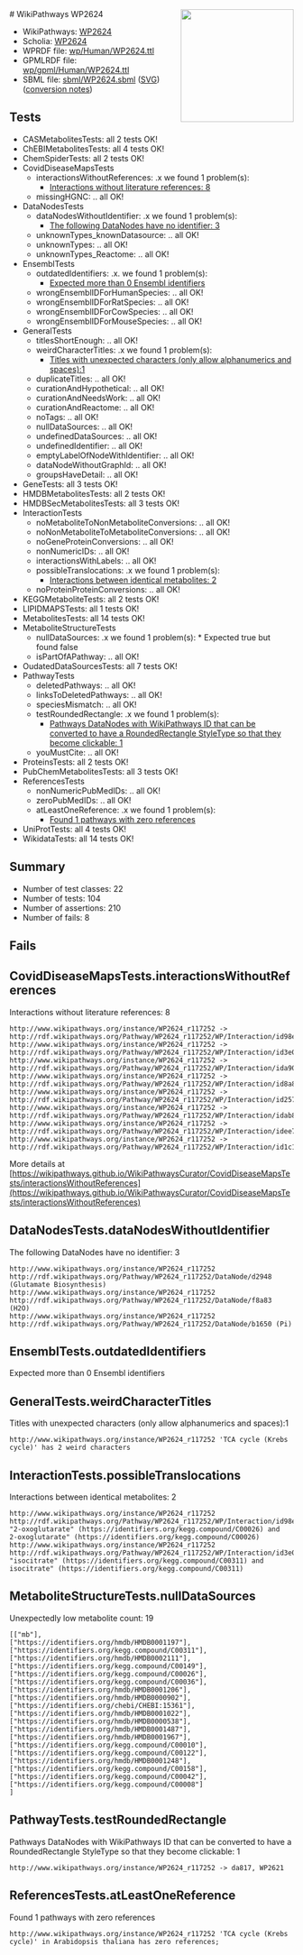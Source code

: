 <img style="float: right; width: 200px" src="../logo.png" />
# WikiPathways WP2624

* WikiPathways: [WP2624](https://identifiers.org/wikipathways:WP2624)
* Scholia: [WP2624](https://scholia.toolforge.org/wikipathways/WP2624)
* WPRDF file: [wp/Human/WP2624.ttl](../wp/Human/WP2624.ttl)
* GPMLRDF file: [wp/gpml/Human/WP2624.ttl](../wp/gpml/Human/WP2624.ttl)
* SBML file: [sbml/WP2624.sbml](../sbml/WP2624.sbml) ([SVG](../sbml/WP2624.svg)) ([conversion notes](../sbml/WP2624.txt))

## Tests
* CASMetabolitesTests: all 2 tests OK!
* ChEBIMetabolitesTests: all 4 tests OK!
* ChemSpiderTests: all 2 tests OK!
* CovidDiseaseMapsTests
    * interactionsWithoutReferences: .x we found 1 problem(s):
        * [Interactions without literature references: 8](#2e295936)
    * missingHGNC: .. all OK!
* DataNodesTests
    * dataNodesWithoutIdentifier: .x we found 1 problem(s):
        * [The following DataNodes have no identifier: 3](#d2d32fa2)
    * unknownTypes_knownDatasource: .. all OK!
    * unknownTypes: .. all OK!
    * unknownTypes_Reactome: .. all OK!
* EnsemblTests
    * outdatedIdentifiers: .x. we found 1 problem(s):
        * [Expected more than 0 Ensembl identifiers](#f44398b7)
    * wrongEnsemblIDForHumanSpecies: .. all OK!
    * wrongEnsemblIDForRatSpecies: .. all OK!
    * wrongEnsemblIDForCowSpecies: .. all OK!
    * wrongEnsemblIDForMouseSpecies: .. all OK!
* GeneralTests
    * titlesShortEnough: .. all OK!
    * weirdCharacterTitles: .x we found 1 problem(s):
        * [Titles with unexpected characters (only allow alphanumerics and spaces):1](#fda87b3f)
    * duplicateTitles: .. all OK!
    * curationAndHypothetical: .. all OK!
    * curationAndNeedsWork: .. all OK!
    * curationAndReactome: .. all OK!
    * noTags: .. all OK!
    * nullDataSources: .. all OK!
    * undefinedDataSources: .. all OK!
    * undefinedIdentifier: .. all OK!
    * emptyLabelOfNodeWithIdentifier: .. all OK!
    * dataNodeWithoutGraphId: .. all OK!
    * groupsHaveDetail: .. all OK!
* GeneTests: all 3 tests OK!
* HMDBMetabolitesTests: all 2 tests OK!
* HMDBSecMetabolitesTests: all 3 tests OK!
* InteractionTests
    * noMetaboliteToNonMetaboliteConversions: .. all OK!
    * noNonMetaboliteToMetaboliteConversions: .. all OK!
    * noGeneProteinConversions: .. all OK!
    * nonNumericIDs: .. all OK!
    * interactionsWithLabels: .. all OK!
    * possibleTranslocations: .x we found 1 problem(s):
        * [Interactions between identical metabolites: 2](#d59038c5)
    * noProteinProteinConversions: .. all OK!
* KEGGMetaboliteTests: all 2 tests OK!
* LIPIDMAPSTests: all 1 tests OK!
* MetabolitesTests: all 14 tests OK!
* MetaboliteStructureTests
    * nullDataSources: .x we found 1 problem(s):
            * Expected true but found false
    * isPartOfAPathway: .. all OK!
* OudatedDataSourcesTests: all 7 tests OK!
* PathwayTests
    * deletedPathways: .. all OK!
    * linksToDeletedPathways: .. all OK!
    * speciesMismatch: .. all OK!
    * testRoundedRectangle: .x we found 1 problem(s):
        * [Pathways DataNodes with WikiPathways ID that can be converted to have a RoundedRectangle StyleType so that they become clickable: 1](#9fbad3cb)
    * youMustCite: .. all OK!
* ProteinsTests: all 2 tests OK!
* PubChemMetabolitesTests: all 3 tests OK!
* ReferencesTests
    * nonNumericPubMedIDs: .. all OK!
    * zeroPubMedIDs: .. all OK!
    * atLeastOneReference: .x we found 1 problem(s):
        * [Found 1 pathways with zero references](#35eb778e)
* UniProtTests: all 4 tests OK!
* WikidataTests: all 14 tests OK!


## Summary

* Number of test classes: 22
* Number of tests: 104
* Number of assertions: 210
* Number of fails: 8

## Fails

<a name="2e295936" />

## CovidDiseaseMapsTests.interactionsWithoutReferences

Interactions without literature references: 8
```
http://www.wikipathways.org/instance/WP2624_r117252 -> http://rdf.wikipathways.org/Pathway/WP2624_r117252/WP/Interaction/id98e31c38
http://www.wikipathways.org/instance/WP2624_r117252 -> http://rdf.wikipathways.org/Pathway/WP2624_r117252/WP/Interaction/id3e0cb2a8
http://www.wikipathways.org/instance/WP2624_r117252 -> http://rdf.wikipathways.org/Pathway/WP2624_r117252/WP/Interaction/ida90a312a
http://www.wikipathways.org/instance/WP2624_r117252 -> http://rdf.wikipathways.org/Pathway/WP2624_r117252/WP/Interaction/id8a8efcb2
http://www.wikipathways.org/instance/WP2624_r117252 -> http://rdf.wikipathways.org/Pathway/WP2624_r117252/WP/Interaction/id257d5709
http://www.wikipathways.org/instance/WP2624_r117252 -> http://rdf.wikipathways.org/Pathway/WP2624_r117252/WP/Interaction/idab8f0c2a
http://www.wikipathways.org/instance/WP2624_r117252 -> http://rdf.wikipathways.org/Pathway/WP2624_r117252/WP/Interaction/idee7a460e
http://www.wikipathways.org/instance/WP2624_r117252 -> http://rdf.wikipathways.org/Pathway/WP2624_r117252/WP/Interaction/id1c1814af
```

More details at [https://wikipathways.github.io/WikiPathwaysCurator/CovidDiseaseMapsTests/interactionsWithoutReferences](https://wikipathways.github.io/WikiPathwaysCurator/CovidDiseaseMapsTests/interactionsWithoutReferences)

<a name="d2d32fa2" />

## DataNodesTests.dataNodesWithoutIdentifier

The following DataNodes have no identifier: 3
```
http://www.wikipathways.org/instance/WP2624_r117252 http://rdf.wikipathways.org/Pathway/WP2624_r117252/DataNode/d2948 (Glutamate Biosynthesis)
http://www.wikipathways.org/instance/WP2624_r117252 http://rdf.wikipathways.org/Pathway/WP2624_r117252/DataNode/f8a83 (H2O)
http://www.wikipathways.org/instance/WP2624_r117252 http://rdf.wikipathways.org/Pathway/WP2624_r117252/DataNode/b1650 (Pi)
```

<a name="f44398b7" />

## EnsemblTests.outdatedIdentifiers

Expected more than 0 Ensembl identifiers
<a name="fda87b3f" />

## GeneralTests.weirdCharacterTitles

Titles with unexpected characters (only allow alphanumerics and spaces):1
```
http://www.wikipathways.org/instance/WP2624_r117252 'TCA cycle (Krebs cycle)' has 2 weird characters
```

<a name="d59038c5" />

## InteractionTests.possibleTranslocations

Interactions between identical metabolites: 2
```
http://www.wikipathways.org/instance/WP2624_r117252 http://rdf.wikipathways.org/Pathway/WP2624_r117252/WP/Interaction/id98e31c38 "2-oxoglutarate" (https://identifiers.org/kegg.compound/C00026) and 
2-oxoglutarate" (https://identifiers.org/kegg.compound/C00026)
http://www.wikipathways.org/instance/WP2624_r117252 http://rdf.wikipathways.org/Pathway/WP2624_r117252/WP/Interaction/id3e0cb2a8 "isocitrate" (https://identifiers.org/kegg.compound/C00311) and 
isocitrate" (https://identifiers.org/kegg.compound/C00311)
```

<a name="91904192" />

## MetaboliteStructureTests.nullDataSources

Unexpectedly low metabolite count: 19
```
[["mb"],
["https://identifiers.org/hmdb/HMDB0001197"],
["https://identifiers.org/kegg.compound/C00311"],
["https://identifiers.org/hmdb/HMDB0002111"],
["https://identifiers.org/kegg.compound/C00149"],
["https://identifiers.org/kegg.compound/C00026"],
["https://identifiers.org/kegg.compound/C00036"],
["https://identifiers.org/hmdb/HMDB0001206"],
["https://identifiers.org/hmdb/HMDB0000902"],
["https://identifiers.org/chebi/CHEBI:15361"],
["https://identifiers.org/hmdb/HMDB0001022"],
["https://identifiers.org/hmdb/HMDB0000538"],
["https://identifiers.org/hmdb/HMDB0001487"],
["https://identifiers.org/hmdb/HMDB0001967"],
["https://identifiers.org/kegg.compound/C00010"],
["https://identifiers.org/kegg.compound/C00122"],
["https://identifiers.org/hmdb/HMDB0001248"],
["https://identifiers.org/kegg.compound/C00158"],
["https://identifiers.org/kegg.compound/C00042"],
["https://identifiers.org/kegg.compound/C00008"]
]
```

<a name="9fbad3cb" />

## PathwayTests.testRoundedRectangle

Pathways DataNodes with WikiPathways ID that can be converted to have a RoundedRectangle StyleType so that they become clickable: 1
```
http://www.wikipathways.org/instance/WP2624_r117252 -> da817, WP2621
 ```

<a name="35eb778e" />

## ReferencesTests.atLeastOneReference

Found 1 pathways with zero references
```
http://www.wikipathways.org/instance/WP2624_r117252 'TCA cycle (Krebs cycle)' in Arabidopsis thaliana has zero references; 
```

